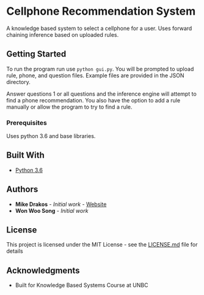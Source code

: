# Cellphone Recommendation System

A knowledge based system to select a cellphone for a user. 
Uses forward chaining inference based on uploaded rules.

## Getting Started

To run the program run use `python gui.py`. You will be prompted
to upload rule, phone, and question files. Example files are provided
in the JSON directory. 

Answer questions 1 or all questions and the inference engine will
attempt to find a phone recommendation. You also have the option to
add a rule manually or allow the program to try to find a rule.

### Prerequisites

Uses python 3.6 and base libraries.

## Built With

* [Python 3.6](https://www.python.org/downloads/) 

## Authors

* **Mike Drakos** - *Initial work* - [Website](https://mdrakos.github.io)
* **Won Woo Song** - *Initial work* 

## License

This project is licensed under the MIT License - see the [LICENSE.md](LICENSE.md) file for details

## Acknowledgments

* Built for Knowledge Based Systems Course at UNBC